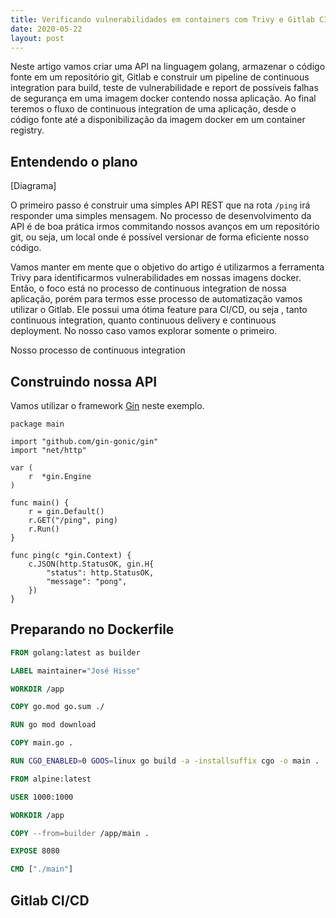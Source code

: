 ```yaml
---
title: Verificando vulnerabilidades em containers com Trivy e Gitlab CI/CD
date: 2020-05-22
layout: post
---
```


Neste artigo vamos criar uma API na linguagem golang, armazenar o código fonte em um repositório git, Gitlab e construir um pipeline de continuous integration para build, teste de vulnerabilidade e report de possíveis falhas de segurança em uma imagem docker contendo nossa aplicação. Ao final teremos o fluxo de continuous integration de uma aplicação, desde o código fonte até a disponibilização da imagem docker em um container registry.

## Entendendo o plano

[Diagrama]

O primeiro passo é construir uma simples API REST que na rota ```/ping``` irá responder uma simples mensagem. No processo de desenvolvimento da API é de boa prática irmos commitando nossos avanços em um repositório git, ou seja, um local onde é possível versionar de forma eficiente nosso código.

Vamos manter em mente que o objetivo do artigo é utilizarmos a ferramenta Trivy para identificarmos vulnerabilidades em nossas imagens docker. Então, o foco está no processo de continuous integration de nossa aplicação, porém para termos esse processo de automatização vamos utilizar o Gitlab. Ele possui uma ótima feature para CI/CD, ou seja , tanto continuous integration, quanto continuous delivery e continuous deployment. No nosso caso vamos explorar somente o primeiro.

Nosso processo de continuous integration

## Construindo nossa API

Vamos utilizar o framework [Gin](https://github.com/gin-gonic/gin) neste exemplo.

```golang
package main

import "github.com/gin-gonic/gin"
import "net/http"

var (
    r  *gin.Engine
)

func main() {
    r = gin.Default()
    r.GET("/ping", ping)
    r.Run()
}

func ping(c *gin.Context) {
    c.JSON(http.StatusOK, gin.H{
        "status": http.StatusOK,
        "message": "pong",
    })
}

```

## Preparando no Dockerfile

```Dockerfile
FROM golang:latest as builder

LABEL maintainer="José Hisse"

WORKDIR /app

COPY go.mod go.sum ./

RUN go mod download

COPY main.go .

RUN CGO_ENABLED=0 GOOS=linux go build -a -installsuffix cgo -o main .

FROM alpine:latest

USER 1000:1000

WORKDIR /app

COPY --from=builder /app/main .

EXPOSE 8080

CMD ["./main"]
```

## Gitlab CI/CD

